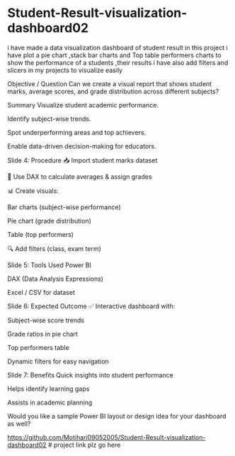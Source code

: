 # Student-Result-visualization-dashboard02
i have made a data visualization dashboard of student result  in this project i have plot a pie chart ,stack bar charts and Top table performers charts to show the performance of a students ,their results  i have also add filters and slicers in my projects to visualize easily

Objective / Question
Can we create a visual report that shows student marks, average scores, and grade distribution across different subjects?

 Summary
Visualize student academic performance.

Identify subject-wise trends.

Spot underperforming areas and top achievers.

Enable data-driven decision-making for educators.

Slide 4: Procedure
📥 Import student marks dataset

🧮 Use DAX to calculate averages & assign grades

📊 Create visuals:

Bar charts (subject-wise performance)

Pie chart (grade distribution)

Table (top performers)

🔍 Add filters (class, exam term)

Slide 5: Tools Used
Power BI

DAX (Data Analysis Expressions)

Excel / CSV for dataset

Slide 6: Expected Outcome
✅ Interactive dashboard with:

Subject-wise score trends

Grade ratios in pie chart

Top performers table

Dynamic filters for easy navigation

Slide 7: Benefits
Quick insights into student performance

Helps identify learning gaps

Assists in academic planning

Would you like a sample Power BI layout or design idea for your dashboard as well?

https://github.com/Motihari09052005/Student-Result-visualization-dashboard02   # project link plz go here






